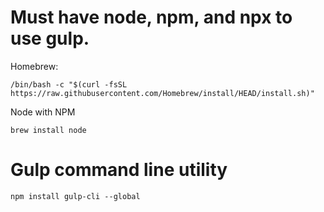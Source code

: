 # Must have node, npm, and npx to use gulp.

Homebrew:
```
/bin/bash -c "$(curl -fsSL https://raw.githubusercontent.com/Homebrew/install/HEAD/install.sh)"
```

Node with NPM
```
brew install node
```

# Gulp command line utility

```
npm install gulp-cli --global
```
